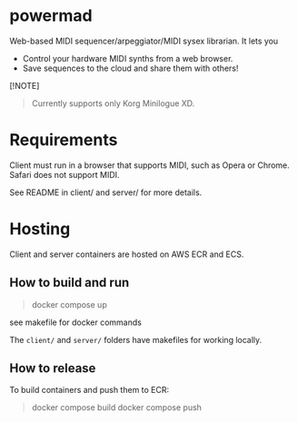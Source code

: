 
# powermad

Web-based MIDI sequencer/arpeggiator/MIDI sysex librarian. It lets you 
- Control your hardware MIDI synths from a web browser.
- Save sequences to the cloud and share them with others!

[!NOTE]
> Currently supports only Korg Minilogue XD.

# Requirements 

Client must run in a browser that supports MIDI, such as Opera or Chrome. Safari does not support MIDI.

See README in client/ and server/ for more details.

# Hosting

Client and server containers are hosted on AWS ECR and ECS.

## How to build and run

> docker compose up

see makefile for docker commands

The `client/` and `server/` folders have makefiles for working locally.

## How to release

To build containers and push them to ECR:

> docker compose build
> docker compose push

